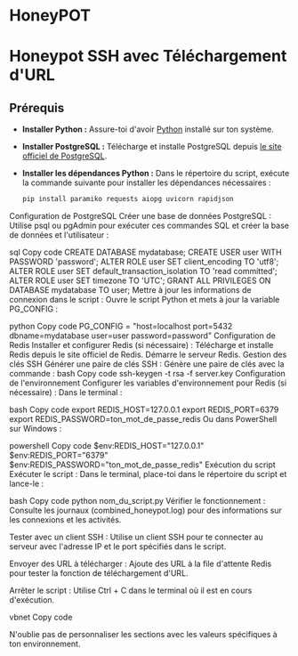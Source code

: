 # HoneyPOT

# Honeypot SSH avec Téléchargement d'URL

## Prérequis

- **Installer Python :** Assure-toi d'avoir [Python](https://www.python.org/downloads/) installé sur ton système.

- **Installer PostgreSQL :** Télécharge et installe PostgreSQL depuis [le site officiel de PostgreSQL](https://www.postgresql.org/download/).

- **Installer les dépendances Python :** Dans le répertoire du script, exécute la commande suivante pour installer les dépendances nécessaires :
  ```bash
  pip install paramiko requests aiopg uvicorn rapidjson
Configuration de PostgreSQL
Créer une base de données PostgreSQL : Utilise psql ou pgAdmin pour exécuter ces commandes SQL et créer la base de données et l'utilisateur :

sql
Copy code
CREATE DATABASE mydatabase;
CREATE USER user WITH PASSWORD 'password';
ALTER ROLE user SET client_encoding TO 'utf8';
ALTER ROLE user SET default_transaction_isolation TO 'read committed';
ALTER ROLE user SET timezone TO 'UTC';
GRANT ALL PRIVILEGES ON DATABASE mydatabase TO user;
Mettre à jour les informations de connexion dans le script : Ouvre le script Python et mets à jour la variable PG_CONFIG :

python
Copy code
PG_CONFIG = "host=localhost port=5432 dbname=mydatabase user=user password=password"
Configuration de Redis
Installer et configurer Redis (si nécessaire) : Télécharge et installe Redis depuis le site officiel de Redis. Démarre le serveur Redis.
Gestion des clés SSH
Générer une paire de clés SSH : Génère une paire de clés avec la commande :
bash
Copy code
ssh-keygen -t rsa -f server.key
Configuration de l'environnement
Configurer les variables d'environnement pour Redis (si nécessaire) : Dans le terminal :

bash
Copy code
export REDIS_HOST=127.0.0.1
export REDIS_PORT=6379
export REDIS_PASSWORD=ton_mot_de_passe_redis
Ou dans PowerShell sur Windows :

powershell
Copy code
$env:REDIS_HOST="127.0.0.1"
$env:REDIS_PORT="6379"
$env:REDIS_PASSWORD="ton_mot_de_passe_redis"
Exécution du script
Exécuter le script : Dans le terminal, place-toi dans le répertoire du script et lance-le :

bash
Copy code
python nom_du_script.py
Vérifier le fonctionnement : Consulte les journaux (combined_honeypot.log) pour des informations sur les connexions et les activités.

Tester avec un client SSH : Utilise un client SSH pour te connecter au serveur avec l'adresse IP et le port spécifiés dans le script.

Envoyer des URL à télécharger : Ajoute des URL à la file d'attente Redis pour tester la fonction de téléchargement d'URL.

Arrêter le script : Utilise Ctrl + C dans le terminal où il est en cours d'exécution.

vbnet
Copy code

N'oublie pas de personnaliser les sections avec les valeurs spécifiques à ton environnement.
